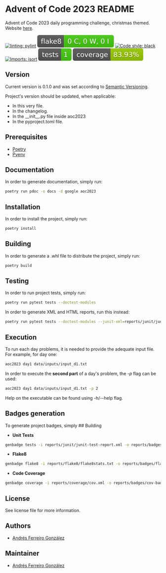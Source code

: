 # Advent of Code 2023 README

Advent of Code 2023 daily programming challenge, christmas themed. Website [here](https://adventofcode.com/).

[![linting: pylint](https://img.shields.io/badge/linting-pylint-yellowgreen)](https://github.com/pylint-dev/pylint)
[![Flake8 Status](./reports/badges/flake8-badge.svg)](./reports/flake8/index.html)
[![Code style: black](https://img.shields.io/badge/code%20style-black-000000.svg)](https://github.com/psf/black)
[![Imports: isort](https://img.shields.io/badge/%20imports-isort-%231674b1?style=flat&labelColor=ef8336)](https://pycqa.github.io/isort/)
[![Tests Status](./reports/badges/junit-tests-badge.svg)](./reports/junit/html-test-report.html)
![Coverage](./reports/badges/cov-badge.svg)

## Version

Current version is 0.1.0 and was set according to [Semantic Versioning](https://semver.org/spec/v2.0.0.html).

Project's version should be updated, when applicable:

- In this very file.
- In the changelog.
- In the \_\_init\_\_.py file inside aoc2023
- In the pyproject.toml file.

## Prerequisites

- [Poetry](https://github.com/python-poetry/poetry)
- [Pyenv](https://github.com/pyenv/pyenv)

## Documentation

In order to generate documentation, simply run:

```bash
poetry run pdoc -o docs -d google aoc2023
```

## Installation

In order to install the project, simply run:

```bash
poetry install
```

## Building

In order to generate a .whl file to distribute the project, simply run:

```bash
poetry build
```

## Testing

In order to run project tests, simply run:

```bash
poetry run pytest tests --doctest-modules
```

In order to generate XML and HTML reports, run this instead:

```bash
poetry run pytest tests --doctest-modules --junit-xml=reports/junit/junit-test-report.xml --html=reports/junit/html-test-report.html
```

## Execution

To run each day problems, it is needed to provide the adequate input file. For example, for day one:

```bash
aoc2023 day1 data/inputs/input_d1.txt
```

In order to execute the **second part** of a day's problem, the *-p* flag can be used:

```bash
aoc2023 day1 data/inputs/input_d1.txt -p 2
```

Help on the executable can be found using -h/--help flag.

## Badges generation

To generate project badges, simply ## Building

- **Unit Tests**

```bash
genbadge tests -i reports/junit/junit-test-report.xml -o reports/badges/junit-tests-badge.svg
```

- **Flake8**

```bash
genbadge flake8 -i reports/flake8/flake8stats.txt -o reports/badges/flake8-badge.svg
```

- **Code Coverage**

```bash
genbadge coverage -i reports/coverage/cov.xml -o reports/badges/cov-badge.svg
```

## License

See license file for more information.

## Authors

- [Andrés Ferreiro González](andresoferreiro@gmail.com)

## Maintainer

- [Andrés Ferreiro González](andresoferreiro@gmail.com)
